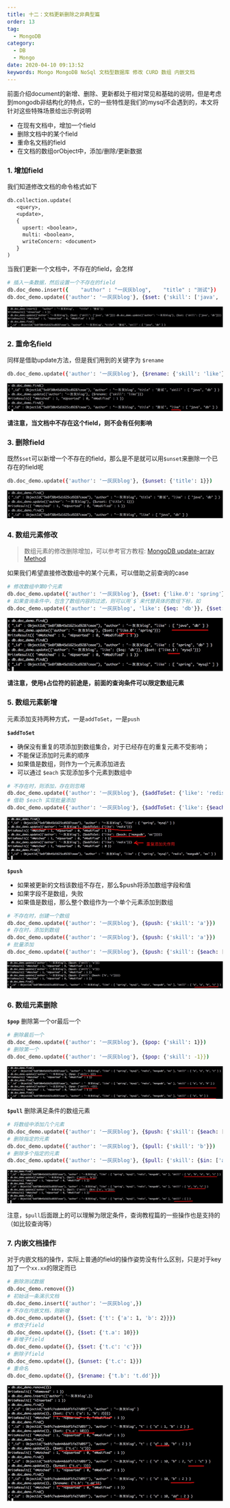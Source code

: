 ```yaml
---
title: 十二：文档更新删除之非典型篇
order: 13
tag: 
  - MongoDB
category: 
  - DB
  - Mongo
date: 2020-04-10 09:13:52
keywords: Mongo MongoDB NoSql 文档型数据库 修改 CURD 数组 内嵌文档
---
```



前面介绍document的新增、删除、更新都处于相对常见和基础的说明，但是考虑到mongodb非结构化的特点，它的一些特性是我们的mysql不会遇到的，本文将针对这些特殊场景给出示例说明

- 在现有文档中，增加一个field
- 删除文档中的某个field
- 重命名文档的field
- 在文档的数组orObject中，添加/删除/更新数据

<!-- more -->

### 1. 增加field

我们知道修改文档的命令格式如下

```
db.collection.update(
   <query>,
   <update>,
   {
     upsert: <boolean>,
     multi: <boolean>,
     writeConcern: <document>
   }
)
```

当我们更新一个文档中，不存在的field，会怎样

```bash
# 插入一条数据，然后设置一个不存在的field
db.doc_demo.insert({    "author" : "一灰灰blog",    "title" : "测试"})
db.doc_demo.update({'author': '一灰灰blog'}, {$set: {'skill': ['java', 'db']}})
```

![](/imgs/200410/00.jpg)

### 2. 重命名field

同样是借助update方法，但是我们用到的关键字为 `$rename`

```bash
db.doc_demo.update({'author': '一灰灰blog'}, {$rename: {'skill': 'like'}})
```

![](/imgs/200410/01.jpg)


**请注意，当文档中不存在这个field，则不会有任何影响**

### 3. 删除field

既然`$set`可以新增一个不存在的field，那么是不是就可以用`$unset`来删除一个已存在的field呢

```bash
db.doc_demo.update({'author': '一灰灰blog'}, {$unset: {'title': 1}})
```

![](/imgs/200410/02.jpg)

### 4. 数组元素修改
> 数组元素的修改删除增加，可以参考官方教程: [MongoDB update-array Method](https://www.mongodb.org.cn/manual/update-array/)

如果我们希望直接修改数组中的某个元素，可以借助之前查询的case

```bash
# 修改数组中第0个元素
db.doc_demo.update({'author': '一灰灰blog'}, {$set: {'like.0': 'spring'}})
# 如果查询条件中，包含了数组内容的过滤，则可以用`$`来代替具体的数组下标，如
db.doc_demo.update({'author': '一灰灰blog', 'like': {$eq: 'db'}}, {$set: {'like.$': 'mysql'}})
```

![](/imgs/200410/03.jpg)

**请注意，使用`$`占位符的前途是，前面的查询条件可以限定数组元素**

### 5. 数组元素新增

元素添加支持两种方式，一是`addToSet`，一是`push`

**`$addToSet`** 

- 确保没有重复的项添加到数组集合，对于已经存在的重复元素不受影响；
- 不能保证添加时元素的顺序
- 如果值是数组，则作为一个元素添加进去
- 可以通过 `$each` 实现添加多个元素到数组中

```bash
# 不存在时，则添加，存在则忽略
db.doc_demo.update({'author': '一灰灰blog'}, {$addToSet: {'like': 'redis'}})
# 借助 $each 实现批量添加
db.doc_demo.update({'author': '一灰灰blog'}, {$addToSet: {'like': {$each: ['mongodb', 'es']}}})
```

![](/imgs/200410/04.jpg)


**`$push`**

- 如果被更新的文档该数组不存在，那么$push将添加数组字段和值
- 如果字段不是数组，失败
- 如果值是数组，那么整个数组作为一个单个元素添加到数组

```bash
# 不存在时，创建一个数组
db.doc_demo.update({'author': '一灰灰blog'}, {$push: {'skill': 'a'}})
# 存在时，添加到数组
db.doc_demo.update({'author': '一灰灰blog'}, {$push: {'skill': 'a'}})
# 批量添加
db.doc_demo.update({'author': '一灰灰blog'}, {$push: {'skill': {$each: ['b', 'c']}}})
```

![](/imgs/200410/05.jpg)


### 6. 数组元素删除

**`$pop`** 删除第一个or最后一个

```bash
# 删除最后一个
db.doc_demo.update({'author': '一灰灰blog'}, {$pop: {'skill': 1}})
# 删除第一个
db.doc_demo.update({'author': '一灰灰blog'}, {$pop: {'skill': -1}})
```

![](/imgs/200410/06.jpg)


**`$pull`** 删除满足条件的数组元素

```bash
# 将数组中添加几个元素
db.doc_demo.update({'author': '一灰灰blog'}, {$push: {'skill': {$each: ['a', 'b', 'c']}}})
# 删除指定的元素
db.doc_demo.update({'author': '一灰灰blog'}, {$pull: {'skill': 'b'}})
# 删除多个指定的元素
db.doc_demo.update({'author': '一灰灰blog'}, {$pull: {'skill': {$in: ['a', 'c']}}})
```

![](/imgs/200410/07.jpg)

注意，`$pull`后面跟上的可以理解为限定条件，查询教程篇的一些操作也是支持的（如比较查询等）

### 7. 内嵌文档操作

对于内嵌文档的操作，实际上普通的field的操作姿势没有什么区别，只是对于key加了一个`xx.xx`的限定而已

```bash
# 删除测试数据
db.doc_demo.remove({})
# 初始话一条演示文档
db.doc_demo.insert({'author': '一灰灰blog',})
# 不存在内嵌文档，则新增
db.doc_demo.update({}, {$set: {'t': {'a': 1, 'b': 2}}})
# 修改子field
db.doc_demo.update({}, {$set: {'t.a': 10}})
# 新增子field
db.doc_demo.update({}, {$set: {'t.c': 'c'}})
# 删除子field
db.doc_demo.update({}, {$unset: {'t.c': 1}})
# 重命名
db.doc_demo.update({}, {$rename: {'t.b': 't.dd'}})
```

![](/imgs/200410/08.jpg)
